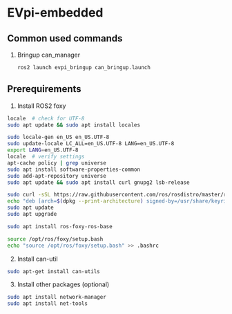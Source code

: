 # EVpi-embedded

## Common used commands
1. Bringup can_manager
    ```bash
    ros2 launch evpi_bringup can_bringup.launch
    ```

## Prerequirements
1. Install ROS2 foxy

```bash
locale  # check for UTF-8
sudo apt update && sudo apt install locales
```

```bash
sudo locale-gen en_US en_US.UTF-8
sudo update-locale LC_ALL=en_US.UTF-8 LANG=en_US.UTF-8
export LANG=en_US.UTF-8
locale  # verify settings
apt-cache policy | grep universe
sudo apt install software-properties-common
sudo add-apt-repository universe
sudo apt update && sudo apt install curl gnupg2 lsb-release
```

```bash
sudo curl -sSL https://raw.githubusercontent.com/ros/rosdistro/master/ros.key  -o /usr/share/keyrings/ros-archive-keyring.gpg
echo "deb [arch=$(dpkg --print-architecture) signed-by=/usr/share/keyrings/ros-archive-keyring.gpg] http://packages.ros.org/ros2/ubuntu $(source /etc/os-release && echo $UBUNTU_CODENAME) main" | sudo tee /etc/apt/sources.list.d/ros2.list > /dev/null
sudo apt update
sudo apt upgrade
```

```bash
sudo apt install ros-foxy-ros-base
```

```bash
source /opt/ros/foxy/setup.bash
echo "source /opt/ros/foxy/setup.bash" >> .bashrc
```

2. Install can-util                                      
```bash
sudo apt-get install can-utils
```

3. Install other packages (optional) 
```bash
sudo apt install network-manager
sudo apt install net-tools
```
